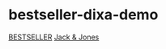 # bestseller-dixa-demo

[BESTSELLER](https://ktabori.github.io/bestseller-dixa-demo/)
[Jack & Jones](https://ktabori.github.io/bestseller-dixa-demo/jackjones.html)
